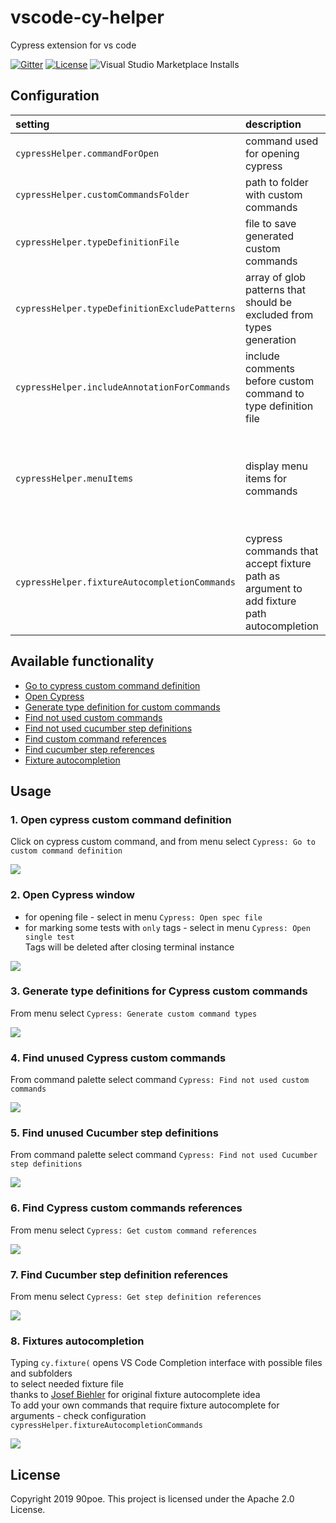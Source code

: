 # vscode-cy-helper
Cypress extension for vs code  

[![Gitter](https://badges.gitter.im/vscode-cy-helper/community.svg)](https://gitter.im/vscode-cy-helper/community?utm_source=badge&utm_medium=badge&utm_campaign=pr-badge) [![License](https://img.shields.io/badge/License-Apache%202.0-blue.svg)](https://opensource.org/licenses/Apache-2.0) ![Visual Studio Marketplace Installs](https://img.shields.io/visual-studio-marketplace/i/Shelex.vscode-cy-helper?label=Installs)

## Configuration

| setting                              | description                           | default           |    
|:--------------------------------------|:---------------------------------------|:-------------------|        
| `cypressHelper.commandForOpen`       | command used for opening cypress      | `cypress open`    |    
| `cypressHelper.customCommandsFolder` | path to folder with custom commands   | `cypress/support` |    
| `cypressHelper.typeDefinitionFile` | file to save generated custom commands   | `cypress/support/customCommands.d.ts`|    
| `cypressHelper.typeDefinitionExcludePatterns` | array of glob patterns that should be excluded from types generation  | [`**/*.ts`] |
| `cypressHelper.includeAnnotationForCommands` | include comments before custom command to type definition file | false |    
| `cypressHelper.menuItems` | display menu items for commands |  `{ `<br/>`"OpenSingleTest": true,`<br/> `"OpenSpecFile": true,` <br/>`"GenerateCustomCommandTypes": true,`<br/>`"GoToCustomCommand": true,`<br/> `"FindCustomCommandReferences": true,`<br/>`"FindStepDefinitionReferences": true`<br/>`}` |    
| `cypressHelper.fixtureAutocompletionCommands` | cypress commands that accept fixture path as argument to add fixture path autocompletion | `["fixture"]` |   

## Available functionality
* [Go to cypress custom command definition](#1-open-cypress-custom-command-definition)
* [Open Cypress](#2-open-cypress-window)
* [Generate type definition for custom commands](#3-generate-type-definitions-for-cypress-custom-commands)
* [Find not used custom commands](#4-find-not-used-cypress-custom-commands)
* [Find not used cucumber step definitions](#5-find-not-used-cucumber-step-definitions)
* [Find custom command references](#6-find-cypress-custom-commands-references)
* [Find cucumber step references](#7-find-cucumber-step-definition-references)
* [Fixture autocompletion](#8-fixtures-autocompletion)

## Usage
### 1. Open cypress custom command definition
Click on cypress custom command, and from menu select `Cypress: Go to custom command definition`

![](./assets/goToCommand.gif)

### 2. Open Cypress window
* for opening file - select in menu `Cypress: Open spec file`  
* for marking some tests with `only` tags - select in menu `Cypress: Open single test`  
Tags will be deleted after closing terminal instance

![](./assets/openSingleTest.gif)

### 3. Generate type definitions for Cypress custom commands
From menu select `Cypress: Generate custom command types`

![](./assets/generateTypes.gif)

### 4. Find unused Cypress custom commands
From command palette select command `Cypress: Find not used custom commands`  

![](./assets/findUnusedCustomCommands.gif)

### 5. Find unused Cucumber step definitions
From command palette select command `Cypress: Find not used Cucumber step definitions`  

![](./assets/findUnusedStepDefinitions.gif)

### 6. Find Cypress custom commands references
From menu select `Cypress: Get custom command references`

![](./assets/customCommandReference.gif)

### 7. Find Cucumber step definition references
From menu select `Cypress: Get step definition references`

![](./assets/stepDefinitionReference.gif)

### 8. Fixtures autocompletion
Typing `cy.fixture(` opens VS Code Completion interface with possible files and subfolders  
to select needed fixture file  
thanks to [Josef Biehler](https://github.com/gabbersepp/cypress-fixture-intellisense) for original fixture autocomplete idea  
To add your own commands that require fixture autocomplete for arguments - check configuration `cypressHelper.fixtureAutocompletionCommands`  
  
![](./assets/fixtureCompletion.gif)

## License

Copyright 2019 90poe.  This project is licensed under the Apache 2.0 License.  